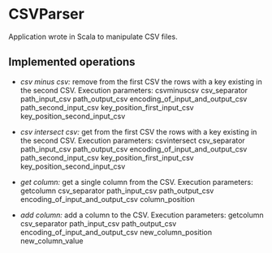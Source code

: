 # CSVParser

Application wrote in Scala to manipulate CSV files.

## Implemented operations

- *csv minus csv:* remove from the first CSV the rows with a key existing in the second CSV.
Execution parameters:
csvminuscsv
csv_separator
path_input_csv
path_output_csv
encoding_of_input_and_output_csv
path_second_input_csv
key_position_first_input_csv
key_position_second_input_csv

- *csv intersect csv:* get from the first CSV the rows with a key existing in the second CSV.
Execution parameters:
csvintersect
csv_separator
path_input_csv
path_output_csv
encoding_of_input_and_output_csv
path_second_input_csv
key_position_first_input_csv
key_position_second_input_csv

- *get column:* get a single column from the CSV.
Execution parameters:
getcolumn
csv_separator
path_input_csv
path_output_csv
encoding_of_input_and_output_csv
column_position

- *add column:* add a column to the CSV.
Execution parameters:
getcolumn
csv_separator
path_input_csv
path_output_csv
encoding_of_input_and_output_csv
new_column_position
new_column_value

